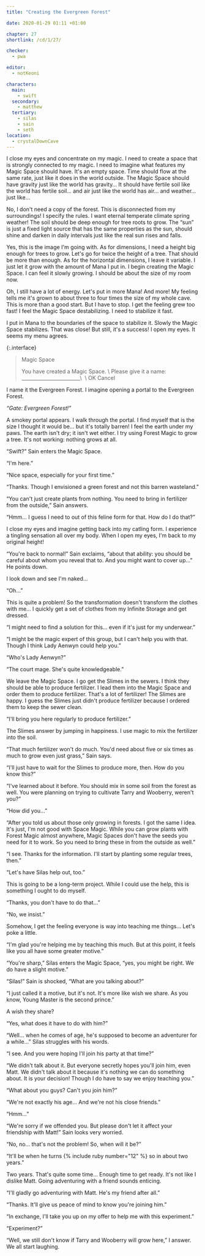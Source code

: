 ```yaml
---
title: "Creating the Evergreen Forest"

date: 2020-01-29 01:11 +01:00

chapter: 27
shortlink: /cd/1/27/

checker:
  - pwa

editor:
  - notKeoni

characters:
  main:
    - swift
  secondary:
    - matthew
  tertiary:
    - silas
    - sain
    - seth
location:
  - crystalDownCave
---
```

I close my eyes and concentrate on my magic.
I need to create a space that is strongly connected to my magic.
I need to imagine what features my Magic Space should have.
It's an empty space.
Time should flow at the same rate, just like it does in the world outside.
The Magic Space should have gravity just like the world has gravity…
It should have fertile soil like the world has fertile soil… and air just like the world has air… and weather… just like…

No, I don't need a copy of the forest.
This is disconnected from my surroundings!
I specify the rules.
I want eternal temperate climate spring weather!
The soil should be deep enough for tree roots to grow.
The “sun” is just a fixed light source that has the same properties as the sun, should shine and darken in daily intervals just like the real sun rises and falls.

Yes, this is the image I'm going with.
As for dimensions, I need a height big enough for trees to grow.
Let's go for twice the height of a tree.
That should be more than enough.
As for the horizontal dimensions, I leave it variable.
I just let it grow with the amount of Mana I put in.
I begin creating the Magic Space.
I can feel it slowly growing.
I should be about the size of my room now.

Oh, I still have a lot of energy.
Let's put in more Mana! And more!
My feeling tells me it's grown to about three to four times the size of my whole cave.
This is more than a good start.
But I have to stop.
I get the feeling grew too fast!
I feel the Magic Space destabilizing.
I need to stabilize it fast.

I put in Mana to the boundaries of the space to stabilize it.
Slowly the Magic Space stabilizes.
That was close!
But still, it's a success!
I open my eyes.
It seems my menu agrees.

{:.interface}
> Magic Space
>
> You have created a Magic Space. \\
> Please give it a name: \_\_\_\_\_\_\_\_\_\_\_\_\_\_\_\_\_\_\_\_\_\_\_\_\\
> &nbsp;\\
> <span class="btn btn-outline-primary active">OK</span> <span class="btn btn-outline-primary">Cancel</span>
>

I name it the Evergreen Forest.
I imagine opening a portal to the Evergreen Forest.

*“Gate: Evergreen Forest!”*

A smokey portal appears.
I walk through the portal.
I find myself that is the size I thought it would be… but it's totally barren!
I feel the earth under my paws.
The earth isn't dry; it isn't wet either.
I try using Forest Magic to grow a tree.
It's not working: nothing grows at all.

“Swift?” Sain enters the Magic Space.

“I'm here.”

“Nice space, especially for your first time.”

“Thanks.
Though I envisioned a green forest and not this barren wasteland.”

“You can't just create plants from nothing.
You need to bring in fertilizer from the outside,” Sain answers.

“Hmm… I guess I need to out of this feline form for that.
How do I do that?”

I close my eyes and imagine getting back into my catling form.
I experience a tingling sensation all over my body.
When I open my eyes, I'm back to my original height!

“You're back to normal!” Sain exclaims, “about that ability: you should be careful about whom you reveal that to.
And you might want to cover up…” He points down.

I look down and see I'm naked…

“Oh…”

This is quite a problem!
So the transformation doesn't transform the clothes with me… I quickly get a set of clothes from my Infinite Storage and get dressed.

“I might need to find a solution for this… even if it's just for my underwear.”

“I might be the magic expert of this group, but I can't help you with that.
Though I think Lady Aenwyn could help you.”

“Who's Lady Aenwyn?”

“The court mage.
She's quite knowledgeable.”

We leave the Magic Space.
I go get the Slimes in the sewers.
I think they should be able to produce fertilizer.
I lead them into the Magic Space and order them to produce fertilizer.
That's a lot of fertilizer! The Slimes are happy.
I guess the Slimes just didn't produce fertilizer because I ordered them to keep the sewer clean.

“I'll bring you here regularly to produce fertilizer.”

The Slimes answer by jumping in happiness.
I use magic to mix the fertilizer into the soil.

“That much fertilizer won't do much.
You'd need about five or six times as much to grow even just grass,” Sain says.

“I'll just have to wait for the Slimes to produce more, then. How do you know this?”

“I've learned about it before.
You should mix in some soil from the forest as well.
You were planning on trying to cultivate Tarry and Wooberry, weren't you?”

“How did you…”

“After you told us about those only growing in forests.
I got the same I idea.
It's just, I'm not good with Space Magic.
While you can grow plants with Forest Magic almost anywhere, Magic Spaces don't have the seeds you need for it to work.
So you need to bring these in from the outside as well.”

“I see. Thanks for the information. I'll start by planting some regular trees, then.”

“Let's have Silas help out, too.”

This is going to be a long-term project.
While I could use the help, this is something I ought to do myself.

“Thanks, you don't have to do that…”

“No, we insist.”

Somehow, I get the feeling everyone is way into teaching me things…
Let's poke a little.

“I'm glad you're helping me by teaching this much.
But at this point, it feels like you all have some greater motive.”

“You're sharp,” Silas enters the Magic Space, “yes, you might be right.
We do have a slight motive.”

“Silas!” Sain is shocked, “What are you talking about?”

“I just called it a motive, but it's not.
It's more like wish we share.
As you know, Young Master is the second prince.”

A wish they share?

“Yes, what does it have to do with him?”

“Well… when he comes of age, he's supposed to become an adventurer for a while…” Silas struggles with his words.

“I see. And you were hoping I'll join his party at that time?”

“We didn't talk about it.
But everyone secretly hopes you'll join him, even Matt.
We didn't talk about it because it's nothing we can do something about.
It is your decision!
Though I do have to say we enjoy teaching you.”

“What about you guys? Can't you join him?”

“We're not exactly his age… And we're not his close friends.”

“Hmm…”

“We're sorry if we offended you.
But please don't let it affect your friendship with Matt!” Sain looks very worried.

“No, no… that's not the problem!
So, when will it be?”

“It'll be when he turns {% include ruby number="12" %} so in about two years.”

Two years.
That's quite some time… Enough time to get ready.
It's not like I dislike Matt.
Going adventuring with a friend sounds enticing.

“I'll gladly go adventuring with Matt.
He's my friend after all.”

“Thanks. It'll give us peace of mind to know you're joining him.”

“In exchange, I'll take you up on my offer to help me with this experiment.”

“Experiment?”

“Well, we still don't know if Tarry and Wooberry will grow here,” I answer.
We all start laughing.
